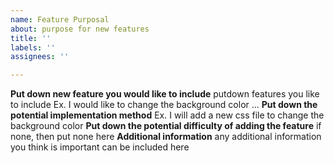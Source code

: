 ```yaml
---
name: Feature Purposal
about: purpose for new features
title: ''
labels: ''
assignees: ''

---
```


**Put down new feature you would like to include**
putdown features you like to include Ex. I would like to change the background color ...
**Put down the potential implementation method**
Ex. I will add a new css file to change the background color
**Put down the potential difficulty of adding the feature**
if none, then put none here
**Additional information**
any additional information you think is important can be included here
